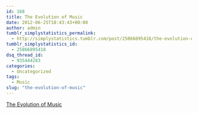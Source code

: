 ```yaml
---
id: 168
title: The Evolution of Music
date: 2012-06-25T18:43:43+00:00
author: admin
tumblr_simplystatistics_permalink:
  - http://simplystatistics.tumblr.com/post/25866895418/the-evolution-of-music
tumblr_simplystatistics_id:
  - 25866895418
dsq_thread_id:
  - 935444283
categories:
  - Uncategorized
tags:
  - Music
slug: "the-evolution-of-music"
---
```

[The Evolution of Music](http://news.sciencemag.org/sciencenow/2012/06/computer-program-evolves-music.html?ref=hp#.T-iSbWmcsYs.email)

